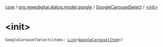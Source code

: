 [core](../../index.md) / [org.rewedigital.dialog.model.google](../index.md) / [GoogleCarouselSelect](index.md) / [&lt;init&gt;](./-init-.md)

# &lt;init&gt;

`GoogleCarouselSelect(items: `[`List`](https://kotlinlang.org/api/latest/jvm/stdlib/kotlin.collections/-list/index.html)`<`[`GoogleCarouselItem`](../-google-carousel-item/index.md)`>)`